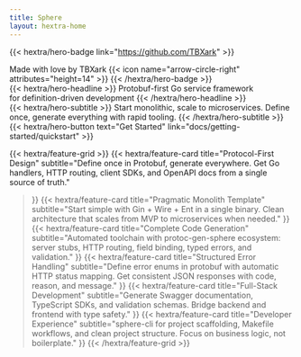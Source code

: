 ```yaml
---
title: Sphere
layout: hextra-home
---
```


{{< hextra/hero-badge link="https://github.com/TBXark" >}}
  <div class="hx:w-2 hx:h-2 hx:rounded-full hx:bg-primary-400"></div>
  <span>Made&nbsp;with&nbsp;love&nbsp;by&nbsp;TBXark</span>
  {{< icon name="arrow-circle-right" attributes="height=14" >}}
{{< /hextra/hero-badge >}}

<div class="hx:mt-6 hx:mb-6">
{{< hextra/hero-headline >}}
  Protobuf-first Go service framework&nbsp;<br class="hx:sm:block hx:hidden" />for definition-driven development
{{< /hextra/hero-headline >}}
</div>

<div class="hx:mb-12">
{{< hextra/hero-subtitle >}}
  Start monolithic, scale to microservices. Define once, generate everything with rapid tooling.
{{< /hextra/hero-subtitle >}}
</div>

<div class="hx:mb-6">
{{< hextra/hero-button text="Get Started" link="docs/getting-started/quickstart" >}}
</div>

{{< hextra/feature-grid >}}
  {{< hextra/feature-card
    title="Protocol-First Design"
    subtitle="Define once in Protobuf, generate everywhere. Get Go handlers, HTTP routing, client SDKs, and OpenAPI docs from a single source of truth."
  >}}
  {{< hextra/feature-card
    title="Pragmatic Monolith Template"
    subtitle="Start simple with Gin + Wire + Ent in a single binary. Clean architecture that scales from MVP to microservices when needed."
  >}}
  {{< hextra/feature-card
    title="Complete Code Generation"
    subtitle="Automated toolchain with protoc-gen-sphere ecosystem: server stubs, HTTP routing, field binding, typed errors, and validation."
  >}}
  {{< hextra/feature-card
    title="Structured Error Handling"
    subtitle="Define error enums in protobuf with automatic HTTP status mapping. Get consistent JSON responses with code, reason, and message."
  >}}
  {{< hextra/feature-card
    title="Full-Stack Development"
    subtitle="Generate Swagger documentation, TypeScript SDKs, and validation schemas. Bridge backend and frontend with type safety."
  >}}
  {{< hextra/feature-card
    title="Developer Experience"
    subtitle="sphere-cli for project scaffolding, Makefile workflows, and clean project structure. Focus on business logic, not boilerplate."
  >}}
{{< /hextra/feature-grid >}}
